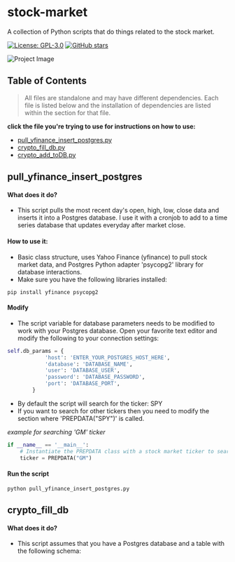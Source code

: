# stock-market
A collection of Python scripts that do things related to the stock market.

[![License: GPL-3.0](https://img.shields.io/badge/License-GPL%20v3-blue.svg)](LICENSE)
[![GitHub stars](https://img.shields.io/github/stars/42u/stock-market.svg)](https://github.com/42U/stock-market)

![Project Image](imgz/stock-market.png)

## Table of Contents
> All files are standalone and may have different dependencies. Each file is listed below and the installation of dependencies are listed within the section for that file.

**click the file you're trying to use for instructions on how to use:**
- [pull_yfinance_insert_postgres.py](#pull_yfinance_insert_postgres)
- [crypto_fill_db.py](#crypto_fill_db)
- [crypto_add_toDB.py](#crypto_add_toDB)
<!-- 
- [Installation](#installation)
- [Usager](#usager)
- [Contributing](#contributing)
- [License](#license)
- [Contact](#contact)
-->
## pull_yfinance_insert_postgres
#### What does it do?
- This script pulls the most recent day's open, high, low, close data and inserts it into a Postgres database. I use it with a cronjob to add to a time series database that updates everyday after market close.

#### How to use it:
- Basic class structure, uses Yahoo Finance (yfinance) to pull stock market data, and Postgres Python adapter 'psycopg2' library for database interactions.
- Make sure you have the following libraries installed:
```shell
pip install yfinance psycopg2
```
#### Modify
- The script variable for database parameters needs to be modified to work with your Postgres database. Open your favorite text editor and modify the following to your connection settings:
```python
self.db_params = {
            'host': 'ENTER_YOUR_POSTGRES_HOST_HERE',
            'database': 'DATABASE_NAME',
            'user': 'DATABASE_USER',
            'password': 'DATABASE_PASSWORD',
            'port': 'DATABASE_PORT',
        }
```
- By default the script will search for the ticker: SPY
- If you want to search for other tickers then you need to modify the section where 'PREPDATA("SPY")' is called. 

*example for searching 'GM' ticker*
```python
if __name__ == '__main__':
    # Instantiate the PREPDATA class with a stock market ticker to search for
    ticker = PREPDATA("GM")
```
#### Run the script
```shell
python pull_yfinance_insert_postgres.py
```
## crypto_fill_db
#### What does it do?
- This script assumes that you have a Postgres database and a table with the following schema: 
<!--
## Installation

2. Each Python file may have different dependencies a requirements.txt may be accompanied.
3. Placeholder for dependencies.

```shell
$ pip install psycopg3, yfinance
-->